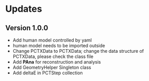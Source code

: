 # Updates

## Version 1.0.0

- Add human model controlled by yaml
- human model needs to be imported outside
- Change PCTXData to PCTXData; change the data structure of PCTXData, please check the class file
- Add **PAna** for reconstruction and analysis
- Add GeometryHelper Singleton class
- Add deltaE in PCTStep collection